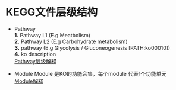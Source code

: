 # KEGG文件层级结构

- Pathway  
**1.** Pathway L1 (E.g Meatbolism)  
**2.** Pathway L2 (E.g Carbohydrate metabolism)  
**3.** pathway (E.g Glycolysis / Gluconeogenesis [PATH:ko00010])  
**4.** ko description  
  [Pathway层级解释](http://www.360doc.com/content/18/0313/11/45848444_736603164.shtml)

- Module
Module 是KO的功能合集，每个module 代表1个功能单元  
[Module解释](https://www.jianshu.com/p/4c53fd4fc71c)
